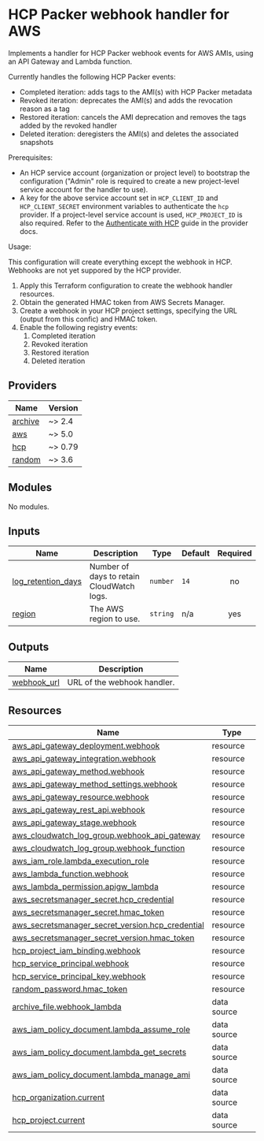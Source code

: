 # HCP Packer webhook handler for AWS

Implements a handler for HCP Packer webhook events for AWS AMIs, using an API Gateway and Lambda function.

Currently handles the following HCP Packer events:

- Completed iteration: adds tags to the AMI(s) with HCP Packer metadata
- Revoked iteration: deprecates the AMI(s) and adds the revocation reason as a tag
- Restored iteration: cancels the AMI deprecation and removes the tags added by the revoked handler
- Deleted iteration: deregisters the AMI(s) and deletes the associated snapshots

Prerequisites:

- An HCP service account (organization or project level) to bootstrap the configuration ("Admin" role is required to create a new project-level service account for the handler to use).
- A key for the above service account set in `HCP_CLIENT_ID` and `HCP_CLIENT_SECRET` environment variables to authenticate the `hcp` provider. If a project-level service account is used, `HCP_PROJECT_ID` is also required. Refer to the [Authenticate with HCP](https://registry.terraform.io/providers/hashicorp/hcp/latest/docs/guides/auth) guide in the provider docs.

Usage:

This configuration will create everything except the webhook in HCP. Webhooks are not yet suppored by the HCP provider.

1. Apply this Terraform configuration to create the webhook handler resources.
2. Obtain the generated HMAC token from AWS Secrets Manager.
3. Create a webhook in your HCP project settings, specifying the URL (output from this confic) and HMAC token.
4. Enable the following registry events:
   1. Completed iteration
   2. Revoked iteration
   3. Restored iteration
   4. Deleted iteration

<!-- BEGIN_TF_DOCS -->
## Providers

| Name | Version |
|------|---------|
| <a name="requirement_archive"></a> [archive](#requirement\_archive) | ~> 2.4 |
| <a name="requirement_aws"></a> [aws](#requirement\_aws) | ~> 5.0 |
| <a name="requirement_hcp"></a> [hcp](#requirement\_hcp) | ~> 0.79 |
| <a name="requirement_random"></a> [random](#requirement\_random) | ~> 3.6 |

## Modules

No modules.

## Inputs

| Name | Description | Type | Default | Required |
|------|-------------|------|---------|:--------:|
| <a name="input_log_retention_days"></a> [log\_retention\_days](#input\_log\_retention\_days) | Number of days to retain CloudWatch logs. | `number` | `14` | no |
| <a name="input_region"></a> [region](#input\_region) | The AWS region to use. | `string` | n/a | yes |

## Outputs

| Name | Description |
|------|-------------|
| <a name="output_webhook_url"></a> [webhook\_url](#output\_webhook\_url) | URL of the webhook handler. |

## Resources

| Name | Type |
|------|------|
| [aws_api_gateway_deployment.webhook](https://registry.terraform.io/providers/hashicorp/aws/latest/docs/resources/api_gateway_deployment) | resource |
| [aws_api_gateway_integration.webhook](https://registry.terraform.io/providers/hashicorp/aws/latest/docs/resources/api_gateway_integration) | resource |
| [aws_api_gateway_method.webhook](https://registry.terraform.io/providers/hashicorp/aws/latest/docs/resources/api_gateway_method) | resource |
| [aws_api_gateway_method_settings.webhook](https://registry.terraform.io/providers/hashicorp/aws/latest/docs/resources/api_gateway_method_settings) | resource |
| [aws_api_gateway_resource.webhook](https://registry.terraform.io/providers/hashicorp/aws/latest/docs/resources/api_gateway_resource) | resource |
| [aws_api_gateway_rest_api.webhook](https://registry.terraform.io/providers/hashicorp/aws/latest/docs/resources/api_gateway_rest_api) | resource |
| [aws_api_gateway_stage.webhook](https://registry.terraform.io/providers/hashicorp/aws/latest/docs/resources/api_gateway_stage) | resource |
| [aws_cloudwatch_log_group.webhook_api_gateway](https://registry.terraform.io/providers/hashicorp/aws/latest/docs/resources/cloudwatch_log_group) | resource |
| [aws_cloudwatch_log_group.webhook_function](https://registry.terraform.io/providers/hashicorp/aws/latest/docs/resources/cloudwatch_log_group) | resource |
| [aws_iam_role.lambda_execution_role](https://registry.terraform.io/providers/hashicorp/aws/latest/docs/resources/iam_role) | resource |
| [aws_lambda_function.webhook](https://registry.terraform.io/providers/hashicorp/aws/latest/docs/resources/lambda_function) | resource |
| [aws_lambda_permission.apigw_lambda](https://registry.terraform.io/providers/hashicorp/aws/latest/docs/resources/lambda_permission) | resource |
| [aws_secretsmanager_secret.hcp_credential](https://registry.terraform.io/providers/hashicorp/aws/latest/docs/resources/secretsmanager_secret) | resource |
| [aws_secretsmanager_secret.hmac_token](https://registry.terraform.io/providers/hashicorp/aws/latest/docs/resources/secretsmanager_secret) | resource |
| [aws_secretsmanager_secret_version.hcp_credential](https://registry.terraform.io/providers/hashicorp/aws/latest/docs/resources/secretsmanager_secret_version) | resource |
| [aws_secretsmanager_secret_version.hmac_token](https://registry.terraform.io/providers/hashicorp/aws/latest/docs/resources/secretsmanager_secret_version) | resource |
| [hcp_project_iam_binding.webhook](https://registry.terraform.io/providers/hashicorp/hcp/latest/docs/resources/project_iam_binding) | resource |
| [hcp_service_principal.webhook](https://registry.terraform.io/providers/hashicorp/hcp/latest/docs/resources/service_principal) | resource |
| [hcp_service_principal_key.webhook](https://registry.terraform.io/providers/hashicorp/hcp/latest/docs/resources/service_principal_key) | resource |
| [random_password.hmac_token](https://registry.terraform.io/providers/hashicorp/random/latest/docs/resources/password) | resource |
| [archive_file.webhook_lambda](https://registry.terraform.io/providers/hashicorp/archive/latest/docs/data-sources/file) | data source |
| [aws_iam_policy_document.lambda_assume_role](https://registry.terraform.io/providers/hashicorp/aws/latest/docs/data-sources/iam_policy_document) | data source |
| [aws_iam_policy_document.lambda_get_secrets](https://registry.terraform.io/providers/hashicorp/aws/latest/docs/data-sources/iam_policy_document) | data source |
| [aws_iam_policy_document.lambda_manage_ami](https://registry.terraform.io/providers/hashicorp/aws/latest/docs/data-sources/iam_policy_document) | data source |
| [hcp_organization.current](https://registry.terraform.io/providers/hashicorp/hcp/latest/docs/data-sources/organization) | data source |
| [hcp_project.current](https://registry.terraform.io/providers/hashicorp/hcp/latest/docs/data-sources/project) | data source |
<!-- END_TF_DOCS -->
